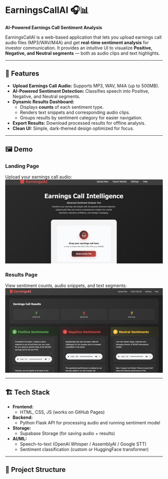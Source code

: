 # EarningsCallAI 🎧📊  
**AI-Powered Earnings Call Sentiment Analysis**

EarningsCallAI is a web-based application that lets you upload earnings call audio files (MP3/WAV/M4A) and get **real-time sentiment analysis** for investor communication. It provides an intuitive UI to visualize **Positive, Negative, and Neutral segments** — both as audio clips and text highlights.

---

## 🚀 Features
- **Upload Earnings Call Audio:** Supports MP3, WAV, M4A (up to 500MB).
- **AI-Powered Sentiment Detection:** Classifies speech into Positive, Negative, and Neutral segments.
- **Dynamic Results Dashboard:**  
  - Displays **counts** of each sentiment type.  
  - Renders text snippets and corresponding audio clips.  
  - Groups results by sentiment category for easier navigation.
- **Export Results:** Download processed results for offline analysis.
- **Clean UI:** Simple, dark-themed design optimized for focus.

---

## 🖼️ Demo
### Landing Page
Upload your earnings call audio:
![Landing Page Screenshot](landing_page.png)

### Results Page
View sentiment counts, audio snippets, and text segments:
![Results Page Screenshot](results_page.png)

---

## 🏗️ Tech Stack
- **Frontend:**  
  - HTML, CSS, JS (works on GitHub Pages)
- **Backend:**  
  - Python Flask API for processing audio and running sentiment model
- **Storage:**  
  - Supabase Storage (for saving audio + results)
- **AI/ML:**  
  - Speech-to-text (OpenAI Whisper / AssemblyAI / Google STT)  
  - Sentiment classification (custom or HuggingFace transformer)

---

## 📂 Project Structure


